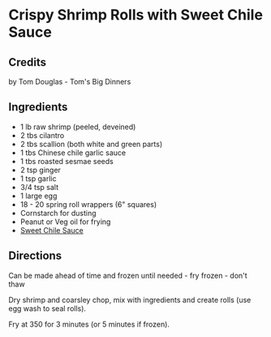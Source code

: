 # Crispy Shrimp Rolls with Sweet Chile Sauce 

## Credits

by Tom Douglas - Tom's Big Dinners

## Ingredients

- 1 lb raw shrimp (peeled, deveined)
- 2 tbs cilantro
- 2 tbs scallion (both white and green parts)
- 1 tbs Chinese chile garlic sauce
- 1 tbs roasted sesmae seeds
- 2 tsp ginger
- 1 tsp garlic
- 3/4 tsp salt
- 1 large egg
- 18 - 20 spring roll wrappers (6" squares)
- Cornstarch for dusting
- Peanut or Veg oil for frying
- [Sweet Chile Sauce](/recipe/index.php?title=Sweet_Chile_Sauce "Sweet Chile Sauce")

## Directions

Can be made ahead of time and frozen until needed - fry frozen - don't thaw  
  
Dry shrimp and coarsley chop, mix with ingredients and create rolls (use egg wash to seal rolls).  
  
Fry at 350 for 3 minutes (or 5 minutes if frozen).


